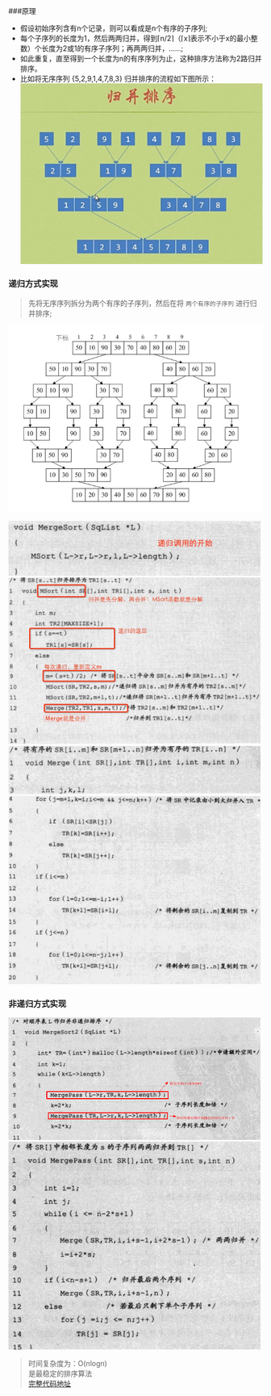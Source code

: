 ###原理
* 假设初始序列含有n个记录，则可以看成是n个有序的子序列;
* 每个子序列的长度为1，然后两两归并，得到⌈n/2⌉（⌈x⌉表示不小于x的最小整数）个长度为2或1的有序子序列；再两两归并，……;
* 如此重复，直至得到一个长度为n的有序序列为止，这种排序方法称为2路归并排序。
* 比如将无序序列 {5,2,9,1,4,7,8,3} 归并排序的流程如下图所示：
![](https://raw.githubusercontent.com/liangxifeng833/my_program/master/images/datastruct/sort-merge-1.png)


### 递归方式实现
> 先将无序序列拆分为两个有序的子序列，然后在将 `两个有序的子序列` 进行归并排序;

![](https://raw.githubusercontent.com/liangxifeng833/my_program/master/images/datastruct/sort-merge-2.png)

<img src="https://raw.githubusercontent.com/liangxifeng833/my_program/master/images/datastruct/sort-merge-3.png" width="500" />

<img src="https://raw.githubusercontent.com/liangxifeng833/my_program/master/images/datastruct/sort-merge-4.png" width="500" />

<img src="https://raw.githubusercontent.com/liangxifeng833/my_program/master/images/datastruct/sort-merge-5.png" width="500" />

<img src="https://raw.githubusercontent.com/liangxifeng833/my_program/master/images/datastruct/sort-merge-6.png" width="500" />

### 非递归方式实现
<img src="https://raw.githubusercontent.com/liangxifeng833/my_program/master/images/datastruct/sort-merge-7.png" width="500" />
<img src="https://raw.githubusercontent.com/liangxifeng833/my_program/master/images/datastruct/sort-merge-8.png" width="500" />

> 时间复杂度为：O(nlogn)   
> 是最稳定的排序算法   
> [完整代码地址](https://github.com/liangxifeng833/my_program/blob/master/C/sort/merge_sort.c)
